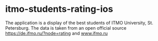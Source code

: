 # itmo-students-rating-ios
The application is a display of the best students of ITMO University, St. Petersburg. The data is taken from an open official source https://de.ifmo.ru/?node=rating and www.ifmo.ru
